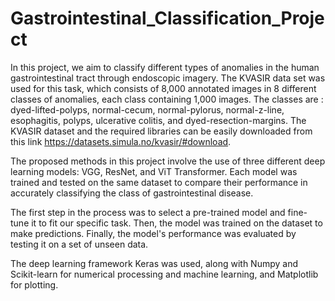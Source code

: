 # Gastrointestinal_Classification_Project
In this project, we aim to classify different types of anomalies in the human gastrointestinal tract through endoscopic imagery.
The KVASIR data set was used for this task, which consists of 8,000 annotated images in 8 different classes of anomalies, each class containing 1,000 images.
The classes are : 
dyed-lifted-polyps, normal-cecum, normal-pylorus, normal-z-line, esophagitis, polyps, ulcerative colitis, and dyed-resection-margins. The KVASIR dataset and the required libraries can be easily downloaded from this link https://datasets.simula.no/kvasir/#download.

The proposed methods in this project involve the use of three different deep learning models: VGG, ResNet, and ViT Transformer. Each model was trained and tested on the same dataset to compare their performance in accurately classifying the class of gastrointestinal disease.

The first step in the process was to select a pre-trained model and fine-tune it to fit our specific task. Then, the model was trained on the dataset to make predictions. Finally, the model's performance was evaluated by testing it on a set of unseen data.

The deep learning framework Keras was used, along with Numpy and Scikit-learn for numerical processing and machine learning, and Matplotlib for plotting.
